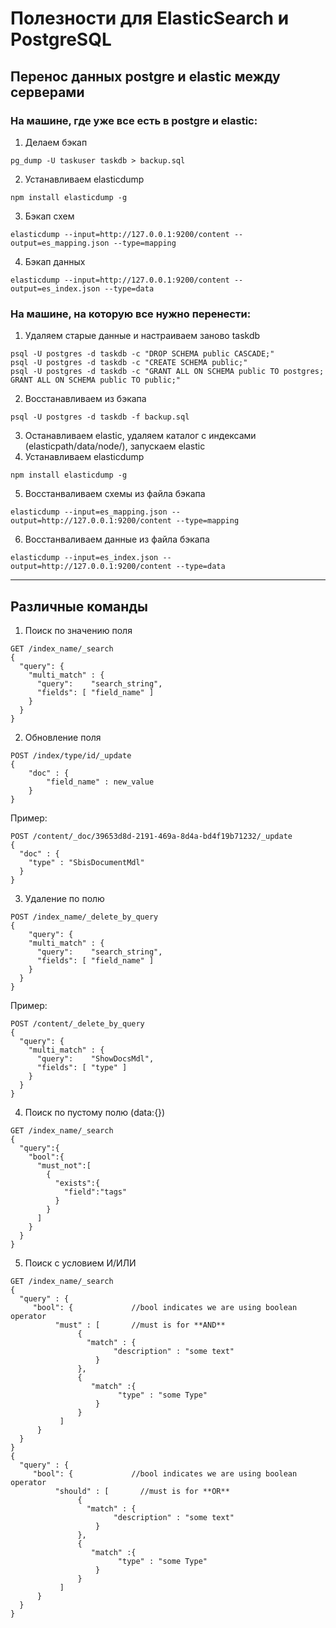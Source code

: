 # Полезности для ElasticSearch и PostgreSQL


## Перенос данных postgre и elastic между серверами

### На машине, где уже все есть в postgre и elastic:
1. Делаем бэкап
```
pg_dump -U taskuser taskdb > backup.sql
```
2. Устанавливаем elasticdump
```
npm install elasticdump -g
```
3. Бэкап схем
```
elasticdump --input=http://127.0.0.1:9200/content --output=es_mapping.json --type=mapping
```
4. Бэкап данных
```
elasticdump --input=http://127.0.0.1:9200/content --output=es_index.json --type=data
```

### На машине, на которую все нужно перенести:
1. Удаляем старые данные и настраиваем заново taskdb
```
psql -U postgres -d taskdb -c "DROP SCHEMA public CASCADE;"
psql -U postgres -d taskdb -c "CREATE SCHEMA public;"
psql -U postgres -d taskdb -c "GRANT ALL ON SCHEMA public TO postgres; GRANT ALL ON SCHEMA public TO public;"
```
2. Восстанавливаем из бэкапа
```
psql -U postgres -d taskdb -f backup.sql
```
3. Останавливаем elastic, удаляем каталог с индексами (elasticpath/data/node/), запускаем elastic
4. Устанавливаем elasticdump
```
npm install elasticdump -g
```
5. Восстанваливаем схемы из файла бэкапа
```
elasticdump --input=es_mapping.json --output=http://127.0.0.1:9200/content --type=mapping
```
6. Восстанваливаем данные из файла бэкапа
```
elasticdump --input=es_index.json --output=http://127.0.0.1:9200/content --type=data
```

---

## Различные команды
1. Поиск по значению поля
```
GET /index_name/_search
{
  "query": {
    "multi_match" : {
      "query":    "search_string",
      "fields": [ "field_name" ]
    }
  }
}
```
2. Обновление поля
```
POST /index/type/id/_update
{
    "doc" : {
        "field_name" : new_value
    }
}
```
Пример:
```
POST /content/_doc/39653d8d-2191-469a-8d4a-bd4f19b71232/_update
{
  "doc" : {
    "type" : "SbisDocumentMdl"
  }
}
```
3. Удаление по полю
```
POST /index_name/_delete_by_query
{
    "query": {
    "multi_match" : {
      "query":    "search_string",
      "fields": [ "field_name" ]
    }
  }
}
```
Пример:
```
POST /content/_delete_by_query
{
  "query": {
    "multi_match" : {
      "query":    "ShowDocsMdl",
      "fields": [ "type" ]
    }
  }
}
```
4. Поиск по пустому полю (data:{})
```
GET /index_name/_search
{
  "query":{
    "bool":{
      "must_not":[
        {
          "exists":{
            "field":"tags"
          }
        }
      ]
    }
  }
}
```
5. Поиск с условием И/ИЛИ
```
GET /index_name/_search
{
  "query" : {
     "bool": {             //bool indicates we are using boolean operator
          "must" : [       //must is for **AND**
               {
                 "match" : {
                       "description" : "some text"  
                   }
               },
               {
                  "match" :{
                        "type" : "some Type"
                   }
               }
           ]
      }
  }
}
{
  "query" : {
     "bool": {             //bool indicates we are using boolean operator
          "should" : [       //must is for **OR**
               {
                 "match" : {
                       "description" : "some text"  
                   }
               },
               {
                  "match" :{
                        "type" : "some Type"
                   }
               }
           ]
      }
  }
}
```
